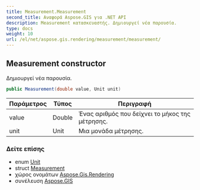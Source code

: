 ```yaml
---
title: Measurement.Measurement
second_title: Αναφορά Aspose.GIS για .NET API
description: Measurement κατασκευαστής. Δημιουργεί νέα παρουσία.
type: docs
weight: 10
url: /el/net/aspose.gis.rendering/measurement/measurement/
---
```

## Measurement constructor

Δημιουργεί νέα παρουσία.

```csharp
public Measurement(double value, Unit unit)
```

| Παράμετρος | Τύπος | Περιγραφή |
| --- | --- | --- |
| value | Double | Ένας αριθμός που δείχνει το μήκος της μέτρησης. |
| unit | Unit | Μια μονάδα μέτρησης. |

### Δείτε επίσης

* enum [Unit](../../unit/)
* struct [Measurement](../)
* χώρος ονομάτων [Aspose.Gis.Rendering](../../measurement/)
* συνέλευση [Aspose.GIS](../../../)


